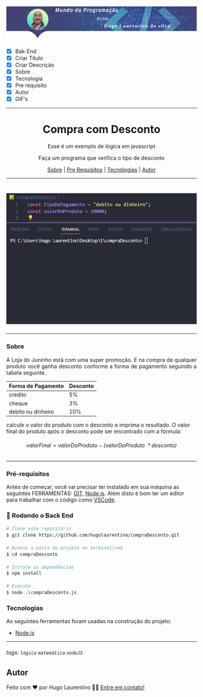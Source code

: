 <h1 align="center">
  <img alt="Logo" title="#Logo" src="./assets/logo-hugo.png" />
</h1>

- [x] Bak-End
- [x] Criar Título
- [x] Criar Descrição
- [x] Sobre
- [x] Tecnologia
- [x] Pre requisito
- [x] Autor
- [x] GIF‘s

---
<h1 align='center'>Compra com Desconto</h1>

<p align='center'>Esse é um exemplo de lógica em javascript</p>
<p align='center'>
Faça um programa que verifica o tipo de desconto
</p>

<p align='center'>
 <a href='#sobre'>Sobre</a> |
 <a href='#pré-requisitos'>Pre Requisitos</a> |
 <a href='#tecnologias'>Tecnologias</a> |
 <a href='#autor'>Autor</a>
</p>

---
<h1 align='center'>
 <img alt='Readme' title='Readme' src='./assets/execucao.gif' />
</h1>

---

### Sobre

  <p align= 'justify'>
 A Loja do Juninho está com uma super promoção. E na compra de qualquer produto você ganha desconto conforme a forma de pagamento seguindo a tabela seguinte.

 | Forma de Pagamento | Desconto |
 | ------------------ | -------- |
 | credito            | 5%       |
 | cheque             | 3%       |
 | debito ou dinheiro | 10%      |

 calcule o valor do produto com o desconto e imprima o resultado. O valor final do produto após o desconto pode ser encontrado com a fórmula:
    </p>

 ###### $$ valorFinal = valorDoProduto - (valorDoProduto \ * desconto) $$
---

### Pré-requisitos

Antes de começar, você vai precisar ter instalado em sua máquina as seguintes FERRAMENTAS: [GIT](https://git-scm.com/), [Node.js](https://nodejs.org/en/download).
Além disto é bom ter um editor para trabalhar com o código como [VSCode](https://code.visualstudio.com/download).

### 🎲 Rodando o Back End

```bash
# Clone este repositório
$ git clone https://github.com/hugolaurentino/compraDesconto.git

# Acesse a pasta do projeto no terminal/cmd
$ cd compraDesconto

# Instale as dependências
$ npm install

# Execute 
$ node .\compraDesconto.js

```
### Tecnologias

As seguintes ferramentas foram usadas na construção do projeto:

- [Node.js][nodejs]

---
###### tags: `lógica` `matemática` `nodeJS`
## Autor
Feito com ❤️ por Hugo Laurentino 👋🏽 [Entre em contato!](https://www.linkedin.com/in/hugo-laurentino-silva/)

[nodejs]: https://nodejs.org/
